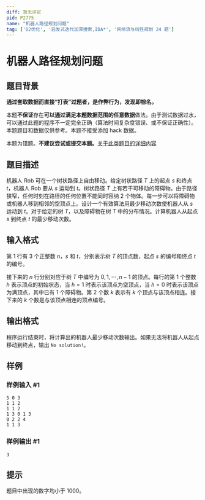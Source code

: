 ```yaml
---
diff: 暂无评定
pid: P2775
name: "机器人路径规划问题"
tag: ['O2优化', '启发式迭代加深搜索,IDA*', '网络流与线性规划 24 题']
---
```

# 机器人路径规划问题
## 题目背景

**通过套取数据而直接“打表”过题者，是作弊行为，发现即棕名。**

本题**不保证**存在**可以通过满足本题数据范围的任意数据**做法。由于测试数据过水，可以通过此题的程序不一定完全正确（算法时间复杂度错误、或不保证正确性）。本题题目和数据仅供参考。本题不接受添加 hack 数据。

本题为错题。**不建议尝试或提交本题。**[关于此类题目的详细内容](https://www.luogu.com.cn/paste/isdgwj5l)
## 题目描述

机器人 Rob 可在一个树状路径上自由移动。给定树状路径 $T$ 上的起点 $s$ 和终点 $t$，机器人 Rob 要从 $s$ 运动到 $t$。树状路径 $T$ 上有若干可移动的障碍物。由于路径狭窄，任何时刻在路径的任何位置不能同时容纳 $2$ 个物体。每一步可以将障碍物或机器人移到相邻的空顶点上。设计一个有效算法用最少移动次数使机器人从 $s$ 运动到 $t$。对于给定的树 $T$，以及障碍物在树 $T$ 中的分布情况。计算机器人从起点 $s$ 到终点 $t$ 的最少移动次数。
## 输入格式

第 $1$ 行有 $3$ 个正整数 $n$，$s$ 和 $t$，分别表示树 $T$ 的顶点数，起点 $s$ 的编号和终点 $t$ 的编号。

接下来的 $n$ 行分别对应于树 $T$ 中编号为 $0,1,\cdots,n-1$ 的顶点。每行的第 $1$ 个整数 $h$ 表示顶点的初始状态，当 $h=1$ 时表示该顶点为空顶点，当 $h=0$ 时表示该顶点为满顶点，其中已有 $1$ 个障碍物。第 $2$ 个数 $k$ 表示有 $k$ 个顶点与该顶点相连。接下来的 $k$ 个数是与该顶点相连的顶点编号。
## 输出格式

程序运行结束时，将计算出的机器人最少移动次数输出。如果无法将机器人从起点移动到终点，输出 `No solution!`。

## 样例

### 样例输入 #1
```
5 0 3
1 1 2
1 1 2
1 3 0 1 3
0 2 2 4
1 1 3 
```
### 样例输出 #1
```
3
```
## 提示

题目中出现的数字均小于 $1000$。
